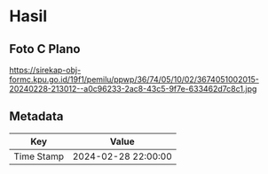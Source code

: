 # Hasil

## Foto C Plano

https://sirekap-obj-formc.kpu.go.id/19f1/pemilu/ppwp/36/74/05/10/02/3674051002015-20240228-213012--a0c96233-2ac8-43c5-9f7e-633462d7c8c1.jpg


## Metadata

| Key        | Value               |
| ---------- | ------------------- |
| Time Stamp | 2024-02-28 22:00:00 |




